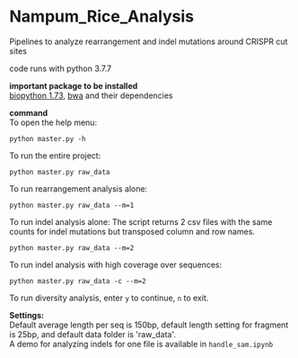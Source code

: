 # Nampum_Rice_Analysis
Pipelines to analyze rearrangement and indel mutations around CRISPR cut sites

code runs with python 3.7.7

**important package to be installed**   
[biopython 1.73](https://biopython.org/wiki/Download), [bwa](https://github.com/lh3/bwa) and their dependencies

**command**  
To open the help menu:
```
python master.py -h
```
To run the entire project:
```
python master.py raw_data
```
To run rearrangement analysis alone:
```
python master.py raw_data --m=1
```
To run indel analysis alone:
The script returns 2 csv files with the same counts for indel mutations but transposed column and row names.
```
python master.py raw_data --m=2
```
To run indel analysis with high coverage over sequences:
```
python master.py raw_data -c --m=2
```
To run diversity analysis, enter ```y``` to continue, ```n``` to exit.

**Settings:**  
Default average length per seq is 150bp, default length setting for fragment is 25bp, and default data folder is 'raw_data'.  
A demo for analyzing indels for one file is available in ```handle_sam.ipynb```
